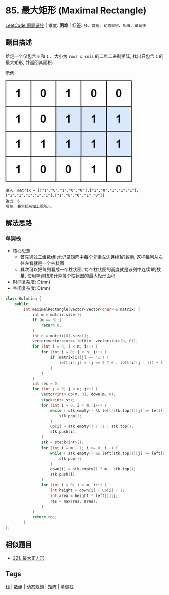 # 85. 最大矩形 (Maximal Rectangle)

[LeetCode 原题链接](https://leetcode.cn/problems/maximal-rectangle/) | 难度: **困难** | 标签: `栈`、`数组`、`动态规划`、`矩阵`、`单调栈`

## 题目描述

给定一个仅包含 `0` 和 `1` 、大小为 `rows x cols` 的二维二进制矩阵, 找出只包含 `1` 的最大矩形, 并返回其面积.

示例:

![85. 最大矩形 - 示例](/problems/0085-maximal-rectangle/ex.png)

```plaintext
输入: matrix = [["1","0","1","0","0"],["1","0","1","1","1"],["1","1","1","1","1"],["1","0","0","1","0"]]
输出: 6
解释: 最大矩形如上图所示.
```

## 解法思路

### 单调栈

- 核心思想:
  - 首先通过二维数组left记录矩阵中每个元素左边连续1的数量, 这样每列从右往左看就是一个柱状图
  - 其次可以把每列看成一个柱状图, 每个柱状图的高度就是该列中连续1的数量, 使用单调栈来计算每个柱状图的最大矩形面积
- 时间复杂度: O(mn)
- 空间复杂度: O(mn)

```cpp
class Solution {
    public:
        int maximalRectangle(vector<vector<char>>& matrix) {
            int m = matrix.size();
            if (m == 0) {
                return 0;
            }
            int n = matrix[0].size();
            vector<vector<int>> left(m, vector<int>(n, 0));
            for (int i = 0; i < m; i++) {
                for (int j = 0; j < n; j++) {
                    if (matrix[i][j] == '1') {
                        left[i][j] = (j == 0 ? 0 : left[i][j - 1]) + 1;
                    }
                }
            }
            int res = 0;
            for (int j = 0; j < n; j++) {
                vector<int> up(m, 0), down(m, 0);
                stack<int> stk;
                for (int i = 0; i < m; i++) {
                    while (!stk.empty() && left[stk.top()][j] >= left[i][j]) {
                        stk.pop();
                    }
                    up[i] = stk.empty() ? -1 : stk.top();
                    stk.push(i);
                }
                stk = stack<int>();
                for (int i = m - 1; i >= 0; i--) {
                    while (!stk.empty() && left[stk.top()][j] >= left[i][j]) {
                        stk.pop();
                    }
                    down[i] = stk.empty() ? m : stk.top();
                    stk.push(i);
                }
                for (int i = 0; i < m; i++) {
                    int height = down[i] - up[i] - 1;
                    int area = height * left[i][j];
                    res = max(res, area);
                }
            }
            return res;
        }
};
```

## 相似题目

- [221. 最大正方形](https://leetcode.cn/problems/maximal-square/)

## Tags

[栈](/tags/stack.md) | [数组](/tags/array.md) | [动态规划](/tags/dynamic-programming.md) | [矩阵](/tags/matrix.md) | [单调栈](/tags/monotonic-stack.md)
